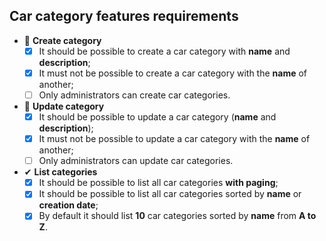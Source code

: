 ## Car category features requirements

- 📅 **Create category**
  - [x] It should be possible to create a car category with **name** and **description**;
  - [x] It must not be possible to create a car category with the **name** of another;
  - [ ] Only administrators can create car categories.

- 📅 **Update category**
  - [x] It should be possible to update a car category (**name** and **description**);
  - [x] It must not be possible to update a car category with the **name** of another;
  - [ ] Only administrators can update car categories.

- ✔ **List categories**
  - [x] It should be possible to list all car categories **with paging**;
  - [x] It should be possible to list all car categories sorted by **name** or **creation date**;
  - [x] By default it should list **10** car categories sorted by **name** from **A to Z**.
